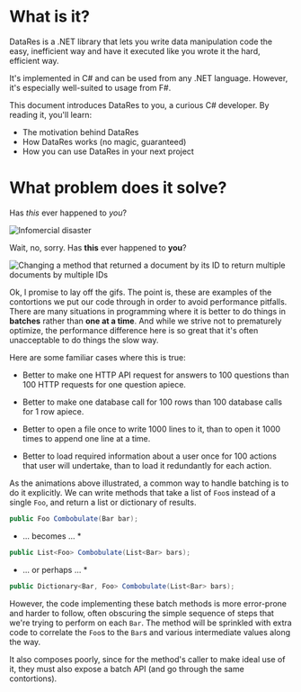 # What is it?

  DataRes is a .NET library that lets you write data manipulation code
  the easy, inefficient way and have it executed like you wrote it the
  hard, efficient way.

  It's implemented in C# and can be used from any .NET language.
  However, it's especially well-suited to usage from F#.

  This document introduces DataRes to you, a curious C# developer.
  By reading it, you'll learn:

  * The motivation behind DataRes
  * How DataRes works (no magic, guaranteed)
  * How you can use DataRes in your next project

# What problem does it solve?

Has *this* ever happened to *you*?

![Infomercial disaster][cheetos]

Wait, no, sorry. Has **this** ever happened to **you**?

![Changing a method that returned a document by its ID to return multiple documents by multiple IDs][bulkifymethod]

Ok, I promise to lay off the gifs. The point is, these are examples of
the contortions we put our code through in order to avoid performance
pitfalls. There are many situations in programming where it is better
to do things in **batches** rather than **one at a time**. And while
we strive not to prematurely optimize, the performance difference here
is so great that it's often unacceptable to do things the slow way.

Here are some familiar cases where this is true:

* Better to make one HTTP API request for answers to 100 questions
  than 100 HTTP requests for one question apiece.

* Better to make one database call for 100 rows than 100 database
  calls for 1 row apiece.

* Better to open a file once to write 1000 lines to it, than to open
  it 1000 times to append one line at a time.

* Better to load required information about a user once for 100
  actions that user will undertake, than to load it redundantly for
  each action.

As the animations above illustrated, a common way to handle batching
is to do it explicitly. We can write methods that take a list of
`Foo`s instead of a single `Foo`, and return a list or dictionary of
results.

```csharp
public Foo Combobulate(Bar bar);
```

* ... becomes ... *

```csharp
public List<Foo> Combobulate(List<Bar> bars);
```

* ... or perhaps ... *

```csharp
public Dictionary<Bar, Foo> Combobulate(List<Bar> bars);
```

However, the code implementing these batch methods is more error-prone
and harder to follow, often obscuring the simple sequence of steps
that we're trying to perform on each `Bar`. The method will be
sprinkled with extra code to correlate the `Foo`s to the `Bar`s and
various intermediate values along the way.

It also composes poorly, since for the method's caller to make ideal
use of it, they must also expose a batch API (and go through the same
contortions).

[cheetos]: https://raw.githubusercontent.com/rspeele/Data.Resumption/master/Documentation/resources/cheetos.gif

[bulkifymethod]: https://raw.githubusercontent.com/rspeele/Data.Resumption/master/Documentation/resources/add-list-method.gif

